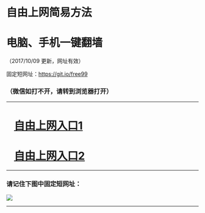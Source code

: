 ﻿# 自由上网简易方法

# 电脑、手机一键翻墙

（2017/10/09 更新，网址有效）

固定短网址：https://git.io/free99

### （微信如打不开，请转到浏览器打开）


***





# &nbsp;&nbsp; <a href="http://ft111797187.fwq-tz-1001.info/fwqtz01.html?t=100900125309 " target="_blank">自由上网入口1</a>
# &nbsp;&nbsp; <a href="http://ft21402227.fwq-tz-1002.info/fwqtz02.html?t=100900125417 " target="_blank">自由上网入口2</a>
***

### 请记住下图中固定短网址：

<img src="https://s3-us-west-2.amazonaws.com/fwq-1001/yjfq-20170905okok.png" /> 


***

